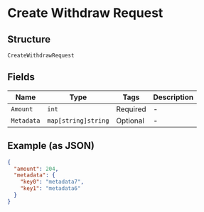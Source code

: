 
# Create Withdraw Request

## Structure

`CreateWithdrawRequest`

## Fields

| Name | Type | Tags | Description |
|  --- | --- | --- | --- |
| `Amount` | `int` | Required | - |
| `Metadata` | `map[string]string` | Optional | - |

## Example (as JSON)

```json
{
  "amount": 204,
  "metadata": {
    "key0": "metadata7",
    "key1": "metadata6"
  }
}
```

